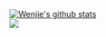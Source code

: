 <a href="https://github.com/wenjie2wang">
    <img align="center" src="https://github-readme-stats-ffh9.vercel.app/api?username=wenjie2wang&show_icons=true&include_all_commits=true&count_private=true&theme=nord&card_width=500&hide_rank=true&hide_border=true" alt="Wenjie's github stats"/>
</a>
<br/>
<a href="https://github.com/wenjie2wang">
    <img align="center" src="https://github-readme-stats-ffh9.vercel.app/api/top-langs/?username=wenjie2wang&layout=compact&theme=nord&card_width=450&langs_count=8&hide_border=true"/>
</a>
